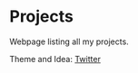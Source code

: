 Projects
========

Webpage listing all my projects.



Theme and Idea:
[Twitter](https://github.com/twitter/twitter.github.com)

